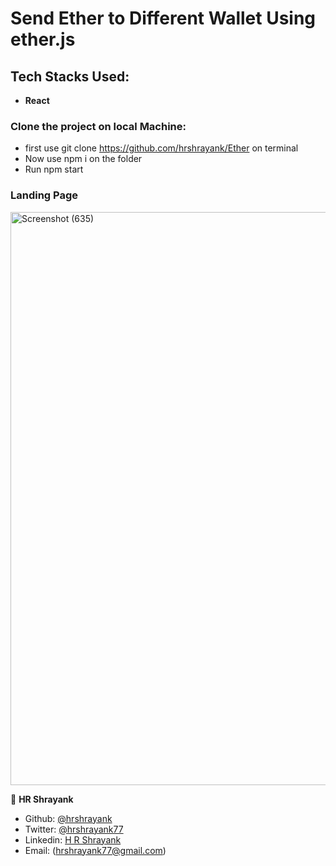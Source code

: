 # Send Ether to Different Wallet Using ether.js

## Tech Stacks Used:

- **React**


### Clone the project on local Machine:

- first use git clone https://github.com/hrshrayank/Ether on terminal
- Now use npm i on the folder
- Run npm start

### Landing Page

<img width="917" alt="Screenshot (635)" src="https://i.ibb.co/8zdXnmk/Screenshot-from-2022-01-05-19-12-19.png">


👤 **HR Shrayank**

- Github: [@hrshrayank](https://github.com/hrshrayank)
- Twitter: [@hrshrayank77](https://twitter.com/hrshrayank77)
- Linkedin: [H R Shrayank](https://www.linkedin.com/in/h-r-shrayank-2b04311b9/)
- Email: (hrshrayank77@gmail.com)